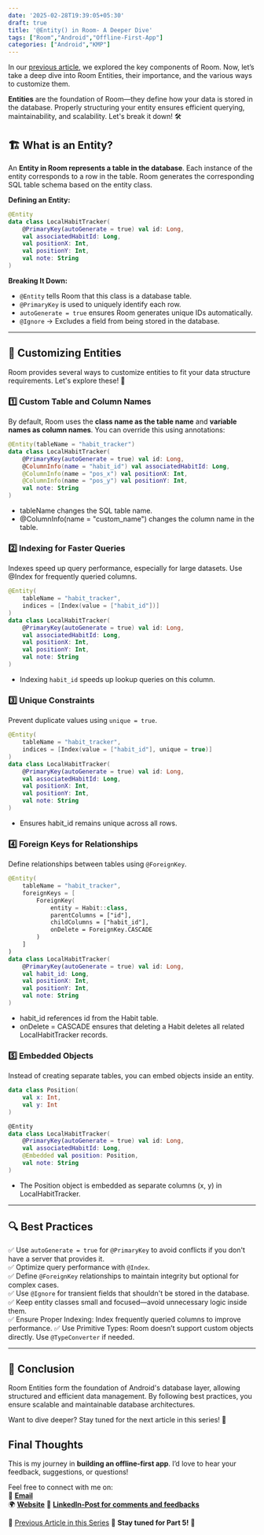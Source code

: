 ```yaml
---
date: '2025-02-28T19:39:05+05:30' 
draft: true
title: '@Entity() in Room- A Deeper Dive'
tags: ["Room","Android","Offline-First-App"]
categories: ["Android","KMP"]
---
```


In our [previous article](https://md.eknath.dev/posts/upgrading-your-app-to-offline-first-with-room-part-3/), we explored the key components of Room. Now, let’s take a deep dive into Room Entities, their importance, and the various ways to customize them.

**Entities** are the foundation of Room—they define how your data is stored in the database. Properly structuring your entity ensures efficient querying, maintainability, and scalability. Let's break it down! 🛠️

## 🏗️ What is an Entity?
An **Entity in Room represents a table in the database**. Each instance of the entity corresponds to a row in the table. Room generates the corresponding SQL table schema based on the entity class.

**Defining an Entity:**

```kotlin
@Entity
data class LocalHabitTracker(
    @PrimaryKey(autoGenerate = true) val id: Long,
    val associatedHabitId: Long,
    val positionX: Int,
    val positionY: Int,
    val note: String
)
```

**Breaking It Down:**

- `@Entity` tells Room that this class is a database table.
- `@PrimaryKey` is used to uniquely identify each row.
- `autoGenerate = true` ensures Room generates unique IDs automatically.
- `@Ignore` → Excludes a field from being stored in the database.

---

## 🔄 Customizing Entities

Room provides several ways to customize entities to fit your data structure requirements. Let's explore these! 🚀

### 1️⃣ Custom Table and Column Names

By default, Room uses the **class name as the table name** and **variable names as column names**. You can override this using annotations:

```kotlin
@Entity(tableName = "habit_tracker")
data class LocalHabitTracker(
    @PrimaryKey(autoGenerate = true) val id: Long,
    @ColumnInfo(name = "habit_id") val associatedHabitId: Long,
    @ColumnInfo(name = "pos_x") val positionX: Int,
    @ColumnInfo(name = "pos_y") val positionY: Int,
    val note: String
)
```

- tableName changes the SQL table name.
- @ColumnInfo(name = "custom_name") changes the column name in the table.

### 2️⃣ Indexing for Faster Queries

Indexes speed up query performance, especially for large datasets. Use @Index for frequently queried columns.

```kotlin
@Entity(
    tableName = "habit_tracker",
    indices = [Index(value = ["habit_id"])]
)
data class LocalHabitTracker(
    @PrimaryKey(autoGenerate = true) val id: Long,
    val associatedHabitId: Long,
    val positionX: Int,
    val positionY: Int,
    val note: String
)
```

- Indexing `habit_id` speeds up lookup queries on this column.

### 3️⃣ Unique Constraints

Prevent duplicate values using `unique = true`.

```kotlin
@Entity(
    tableName = "habit_tracker",
    indices = [Index(value = ["habit_id"], unique = true)]
)
data class LocalHabitTracker(
    @PrimaryKey(autoGenerate = true) val id: Long,
    val associatedHabitId: Long,
    val positionX: Int,
    val positionY: Int,
    val note: String
)
```

- Ensures habit_id remains unique across all rows.

### 4️⃣ Foreign Keys for Relationships

Define relationships between tables using `@ForeignKey`.
```kotlin
@Entity(
    tableName = "habit_tracker",
    foreignKeys = [
        ForeignKey(
            entity = Habit::class,
            parentColumns = ["id"],
            childColumns = ["habit_id"],
            onDelete = ForeignKey.CASCADE
        )
    ]
)
data class LocalHabitTracker(
    @PrimaryKey(autoGenerate = true) val id: Long,
    val habit_id: Long,
    val positionX: Int,
    val positionY: Int,
    val note: String
)
```
- habit_id references id from the Habit table.
- onDelete = CASCADE ensures that deleting a Habit deletes all related LocalHabitTracker records.

### 5️⃣ Embedded Objects

Instead of creating separate tables, you can embed objects inside an entity.

```kotlin
data class Position(
    val x: Int,
    val y: Int
)

@Entity
data class LocalHabitTracker(
    @PrimaryKey(autoGenerate = true) val id: Long,
    val associatedHabitId: Long,
    @Embedded val position: Position,
    val note: String
)
```

- The Position object is embedded as separate columns (x, y) in LocalHabitTracker.

---


## 🔍 Best Practices

✅ Use `autoGenerate = true` for `@PrimaryKey` to avoid conflicts if you don't have a server that provides it.  
✅ Optimize query performance with `@Index`.  
✅ Define `@ForeignKey` relationships to maintain integrity but optional for complex cases.  
✅ Use `@Ignore` for transient fields that shouldn't be stored in the database.  
✅ Keep entity classes small and focused—avoid unnecessary logic inside them.  
✅ Ensure Proper Indexing: Index frequently queried columns to improve performance.
✅ Use Primitive Types: Room doesn’t support custom objects directly. Use `@TypeConverter` if needed.

---

## 🚀 Conclusion

Room Entities form the foundation of Android's database layer, allowing structured and efficient data management. By following best practices, you ensure scalable and maintainable database architectures.

Want to dive deeper? Stay tuned for the next article in this series! 🚀

## **Final Thoughts**  

This is my journey in **building an offline-first app**. I’d love to hear your feedback, suggestions, or questions!  

Feel free to connect with me on:  
📩 **[Email](mailto:mail@eknath.dev)**  
🌍 **[Website](https://eknath.dev)** 
💫 **[LinkedIn-Post for comments and feedbacks](https://www.linkedin.com/posts/eganathan_offlinefirstandroid-offlinefirst-android-activity-7294912159627546624-TG77?utm_source=share&utm_medium=member_desktop&rcm=ACoAABYcOpgBgvDfy-0uUjfX0HTNqzzLfKZQAQU)** 

🔖 [Previous Article in this Series](https://md.eknath.dev/posts/upgrading-your-app-to-offline-first-with-room-part-3/) 
🚀 **Stay tuned for Part 5!** 🚀 

<!-- 🔖 [Next Article in this Series](https://md.eknath.dev/posts/upgrading-your-app-to-offline-first-with-room-part-5/) -->
